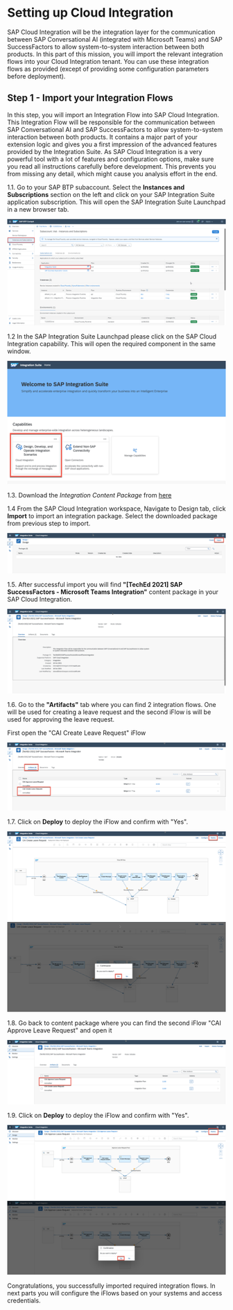 # Setting up Cloud Integration

SAP Cloud Integration will be the integration layer for the communication between SAP Conversational AI (integrated with Microsoft Teams) and SAP SuccessFactors to allow system-to-system interaction between both products. In this part of this mission, you will import the relevant integration flows into your Cloud Integration tenant. You can use these integration flows as provided (except of providing some configuration parameters before deployment).

## Step 1 - Import your Integration Flows
In this step, you will import an Integration Flow into SAP Cloud Integration. This Integration Flow will be responsible for the communication between SAP Conversational AI and SAP SuccessFactors to allow system-to-system interaction between both products. It contains a major part of your extension logic and gives you a first impression of the advanced features provided by the Integration Suite. As SAP Cloud Integration is a very powerful tool with a lot of features and configuration options, make sure you read all instructions carefully before development. This prevents you from missing any detail, which might cause you analysis effort in the end.

1.1. Go to your SAP BTP subaccount. Select the **Instances and Subscriptions** section on the left and click on your SAP Integration Suite application subscription. This will open the SAP Integration Suite Launchpad in a new browser tab.

![Open Cloud Integration](./images/cif_0010.png) 


1.2 In the SAP Integration Suite Launchpad please click on the SAP Cloud Integration capability. This will open the required component in the same window.

![Open Cloud Integration](./images/cif_0020.png) 

1.3. Download the *Integration Content Package* from [here](https://github.com/SAP-samples/btp-extend-workflow-cai-msteams/blob/advance-scope/Part1-CloudIntegration/files/integrationcontent.zip)


1.4 From the SAP Cloud Integration workspace, Navigate to Design tab, click **Import** to import an integration package. Select the downloaded package from previous step to import.

![Import iFlow](./images/cif_0040.png) 

1.5. After successful import you will find **"[TechEd 2021] SAP SuccessFactors - Microsoft Teams Integration"** content package in your SAP Cloud Integration.

![Import iFlow](./images/cif_0050.png) 

1.6. Go to the  **"Artifacts"** tab where you can find 2 integration flows. One will be used for creating a leave request and the second iFlow is will be used for approving the leave request.

First open the "CAI Create Leave Request" iFlow

![CAI Create Leave Request](./images/cif_0060.png) 


1.7. Click on **Deploy** to deploy the iFlow and confirm with "Yes".

![Deploy the iFlow](./images/cif_0070.png) 
![Deploy the iFlow](./images/cif_0070_2.png) 

1.8. Go back to content package where you can find the second iFlow "CAI Approve Leave Request" and open it


![CAI Approve Leave Request](./images/cif_0080.png) 

1.9. Click on **Deploy** to deploy the iFlow and confirm with "Yes". 


![Deploy the iFlow](./images/cif_0090.png) 
![Deploy the iFlow](./images/cif_0090_2.png) 


Congratulations, you successfully imported required integration flows. In next parts you will configure the iFlows based on your systems and access credentials.